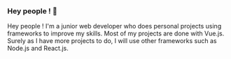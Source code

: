 ### Hey people ! 👋


Hey people ! I'm a junior web developer who does personal projects using frameworks to improve my skills. Most of my projects are done with Vue.js. Surely as I have more projects to do, I will use other frameworks such as Node.js and React.js.
